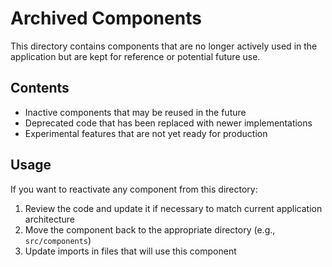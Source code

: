 # Archived Components

This directory contains components that are no longer actively used in the application but are kept for reference or potential future use.

## Contents

- Inactive components that may be reused in the future
- Deprecated code that has been replaced with newer implementations
- Experimental features that are not yet ready for production

## Usage

If you want to reactivate any component from this directory:

1. Review the code and update it if necessary to match current application architecture
2. Move the component back to the appropriate directory (e.g., `src/components`)
3. Update imports in files that will use this component
